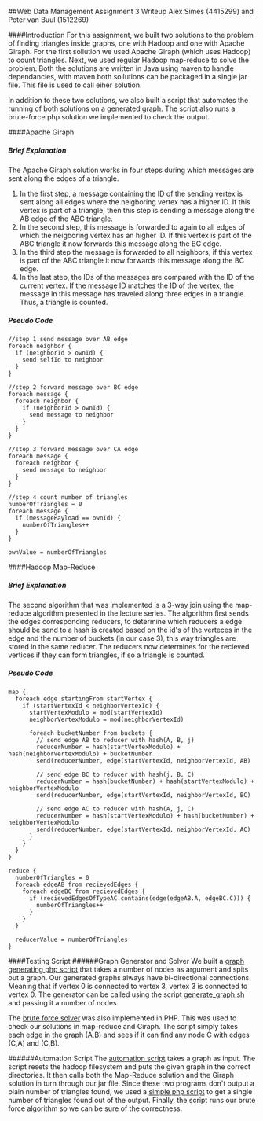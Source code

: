 ##Web Data Management Assignment 3 Writeup
Alex Simes (4415299)  and Peter van Buul (1512269)

####Introduction
For this assignment, we built two solutions to the problem of finding triangles inside graphs, one with Hadoop and one with Apache Giraph. For the first sollution we used Apache Giraph (which uses Hadoop) to count triangles. Next, we used regular Hadoop map-reduce to solve the problem. Both the solutions are written in Java using maven to handle dependancies, with maven both sollutions can be packaged in a single jar file. This file is used to call eiher solution. 

In addition to these two solutions, we also built a script that automates the running of both solutions on a generated graph. The script also runs a brute-force php solution we implemented to check the output. 

####Apache Giraph

##### Brief Explanation

The Apache Giraph solution works in four steps during which messages are sent along the edges of a triangle. 

1. In the first step, a message containing the ID of the sending vertex is sent along all edges where the neigboring vertex has a higher ID. If this vertex is part of a triangle, then this step is sending a message along the AB edge of the ABC triangle. 
2. In the second step, this message is forwarded to again to all edges of which the neigboring vertex has an higher ID. If this vertex is part of the ABC triangle it now forwards this message along the BC edge. 
3. In the third step the message is forwarded to all neighbors, if this vertex is part of the ABC triangle it now forwards this message along the BC edge. 
4. In the last step, the IDs of the messages are compared with the ID of the current vertex. If the message ID matches the ID of the vertex, the message in this message has traveled along three edges in a triangle. Thus, a triangle is counted.

##### Pseudo Code

```
//step 1 send message over AB edge
foreach neighbor {
  if (neighborId > ownId) {
    send selfId to neighbor
  }
}

//step 2 forward message over BC edge
foreach message {
  foreach neighbor {
    if (neighborId > ownId) {
      send message to neighbor
    }
  }
}

//step 3 forward message over CA edge
foreach message {
  foreach neighbor {
    send message to neighbor
  }
}

//step 4 count number of triangles
numberOfTriangles = 0
foreach message {
  if (messagePayload == ownId) {
    numberOfTriangles++
  }
}

ownValue = numberOfTriangles
```

####Hadoop Map-Reduce	

##### Brief Explanation

The second algorithm that was implemented is a 3-way join using the map-reduce algorithm presented in the lecture series. The algorithm first sends the edges corresponding reducers, to determine which reducers a edge should be send to a hash is created based on the id's of the verteces in the edge and the number of buckets (in our case 3), this way triangles are stored in the same reducer. The reducers now determines for the recieved vertices if they can form triangles, if so a triangle is counted.

##### Pseudo Code

```
map {
  foreach edge startingFrom startVertex {
    if (startVertexId < neighborVertexId) {
      startVertexModulo = mod(startVertexId)
      neighborVertexModulo = mod(neighborVertexId)
      
      foreach bucketNumber from buckets {
        // send edge AB to reducer with hash(A, B, j)
        reducerNumber = hash(startVertexModulo) + hash(neighborVertexModulo) + bucketNumber
        send(reducerNumber, edge(startVertexId, neighborVertexId, AB)
        
        // send edge BC to reducer with hash(j, B, C)
        reducerNumber = hash(bucketNumber) + hash(startVertexModulo) + neighborVertexModulo
        send(reducerNumber, edge(startVertexId, neighborVertexId, BC)
        
        // send edge AC to reducer with hash(A, j, C)
        reducerNumber = hash(startVertexModulo) + hash(bucketNumber) + neighborVertexModulo
        send(reducerNumber, edge(startVertexId, neighborVertexId, AC)
      }
    }
  }
}

reduce {
  numberOfTriangles = 0
  foreach edgeAB from recievedEdges {
    foreach edgeBC from recievedEdges {
      if (recievedEdgesOfTypeAC.contains(edge(edgeAB.A, edgeBC.C))) {
        numberOfTriangles++
      }
    }
  }
  
  reducerValue = numberOfTriangles
}
```

####Testing Script
######Graph Generator and Solver
We built a [graph generating php script](https://github.com/alex9311/Web-Data-Management/blob/master/Assignment3/tester/php_scripts/graph_generator.php) that takes a number of nodes as argument and spits out a graph. Our generated graphs always have bi-directional connections. Meaning that if vertex 0 is connected to vertex 3, vertex 3 is connected to vertex 0. The generator can be called using the script [generate_graph.sh](https://github.com/alex9311/Web-Data-Management/blob/master/Assignment3/tester/generate_graph.sh) and passing it a number of nodes.

The [brute force solver](https://github.com/alex9311/Web-Data-Management/blob/master/Assignment3/tester/php_scripts/graph_solver.php) was also implemented in PHP. This was used to check our solutions in map-reduce and Giraph. The script simply takes each edge in the graph (A,B) and sees if it can find any node C with edges (C,A) and (C,B). 

######Automation Script
The [automation script](https://github.com/alex9311/Web-Data-Management/blob/master/Assignment3/tester/run.sh) takes a graph as input. The script resets the hadoop filesystem and puts the given graph in the correct directories. It then calls both the Map-Reduce solution and the Giraph solution in turn through our jar file. Since these two programs don't output a plain number of triangles found, we used a [simple php script](https://github.com/alex9311/Web-Data-Management/blob/master/Assignment3/tester/php_scripts/parse_hadoop_output.php) to get a single number of triangles found out of the output. Finally, the script runs our brute force algorithm so we can be sure of the correctness.


